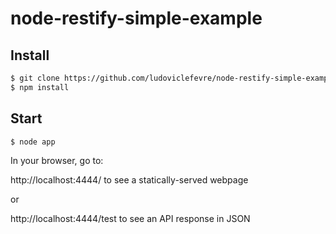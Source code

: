 node-restify-simple-example
===========================

## Install

```sh
$ git clone https://github.com/ludoviclefevre/node-restify-simple-example.git
$ npm install
```

## Start

```sh
$ node app
```

In your browser, go to:

http://localhost:4444/ to see a statically-served webpage

or 

http://localhost:4444/test to see an API response in JSON
